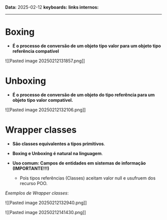 
**Data:** 2025-02-12
**keyboards:** 
**links internos:** 
___

# Boxing 

- **É o processo de conversão de um objeto tipo valor para um objeto tipo referência compatível** 

![[Pasted image 20250212131857.png]]


# Unboxing

- **É o processo de conversão de um objeto do tipo referência para um objeto tipo valor compatível.**

![[Pasted image 20250212132106.png]]



# Wrapper classes 

- **São classes equivalentes a tipos primitivos**.

- **Boxing e Unboxing é natural na linguagem**.

- **Uso comum: Campos de entidades em sistemas de informação (IMPORTANTE!!!)**
	- Pois tipos referências (Classes) aceitam valor null e usufruem dos recurso POO.


*Exemplos de Wrapper classes*:

![[Pasted image 20250212132940.png]]

![[Pasted image 20250212141430.png]]
